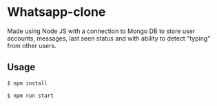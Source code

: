 # Whatsapp-clone

Made using Node JS with a connection to Mongo DB to store user accounts, messages, last seen status and with ability to detect "typing" from other users.

## Usage
```sh
$ npm install
```

```sh
$ npm run start
```
